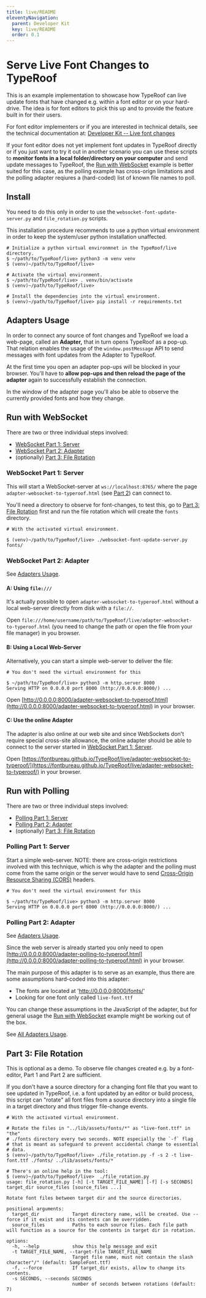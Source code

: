 ```yaml
---
title: live/README
eleventyNavigation:
  parent: Developer Kit
  key: live/README
  order: 0.1
---
```


# Serve Live Font Changes to TypeRoof

This is an example implementation to showcase how TypeRoof can live update
fonts that have changed e.g. within a font editor or on your hard-drive.
The idea is for font editors to pick this up and to provide the feature
built in for their users.

For font editor implementers or if you are interested in technical details,
see the technical documentation at: [Developer Kit -- Live font changes](https://fontbureau.github.io/TypeRoof/docs/development/live)

If your font editor does not yet implement font updates in TypeRoof directly
or if you just want to try it out in another scenario you can use these
scripts to **monitor fonts in a local folder/directory on your computer** and
send update messages to TypeRoof, the [Run with WebSocket](#run-with-websocket) example is better suited
for this case, as the polling example has cross-orign limitations and the
polling adapter reqiures a (hard-coded) list of known file names to poll.


## Install

You need to do this only in order to use the `websocket-font-update-server.py`
and `file_rotation.py` scripts.

This installation procedure recommends to use a python virtual environment
in order to keep the system/user python installation unaffected.

```sh-session
# Initialize a python virtual environmnet in the TypeRoof/live directory.
$ ~/path/to/TypeRoof/live> python3 -m venv venv
$ (venv)~/path/to/TypeRoof/live>

# Activate the virtual environment.
$ ~/path/to/TypeRoof/live> . venv/bin/activate
$ (venv)~/path/to/TypeRoof/live>

# Install the dependencies into the virtual environment.
$ (venv)~/path/to/TypeRoof/live> pip install -r requirements.txt
```

## Adapters Usage

In order to connect any source of font changes and TypeRoof we load a
web-page, called an **Adapter,** that in turn opens TypeRoof as a
pop-up. That relation enables the usage of the `window.postMessage` API
to send messages with font updates from the Adapter to TypeRoof.

At the first time you open an adapter pop-ups will be blocked in your browser.
You'll have to **allow pop-ups and then reload the page of the adapter** again
to successfully establish the connection.

In the window of the adapter page you'll also be able to observe the
currently provided fonts and how they change.

## Run with WebSocket

There are two or three individual steps involved:

 * [WebSocket Part 1: Server](#websocket-part-1-server)
 * [WebSocket Part 2: Adapter](#websocket-part-2-adapter)
 * (optionally) [Part 3: File Rotation](#part-3-file-rotation)

### WebSocket Part 1: Server

This will start a WebSocket-server at `ws://localhost:8765/` where the
page `adapter-websocket-to-typeroof.html` (see  [Part 2](#websocket-part-2-adapter))
can connect to.

You'll need a directory to observe for font-changes, to test this, go to
[Part 3: File Rotation](#part-3-file-rotation) first and run the file
rotation which will create the `fonts` directory.

```sh-session
# With the activated virtual environment.

$ (venv)~/path/to/TypeRoof/live> ./websocket-font-update-server.py fonts/
```

### WebSocket Part 2: Adapter

See [Adapters Usage](#adapters-usage).

#### A: Using `file:///`

It's actually possible to open `adapter-websocket-to-typeroof.html` without
a local web-server directly from disk with a `file://`.

Open `file:///home/username/path/to/TypeRoof/live/adapter-websocket-to-typeroof.html`
(you need to change the path or open the file from your file manager) in you browser.

#### B: Using a Local Web-Server

Alternatively, you can start a simple web-server to deliver the file:

```sh-session
# You don't need the virtual environment for this

$ ~/path/to/TypeRoof/live> python3 -m http.server 8000
Serving HTTP on 0.0.0.0 port 8000 (http://0.0.0.0:8000/) ...
```

Open [http://0.0.0.0:8000/adapter-websocket-to-typeroof.html](http://0.0.0.0:8000/adapter-websocket-to-typeroof.html)
in your browser.

#### C: Use the online Adapter

The adapter is also online at our web site and since WebSockets don't
require special cross-site allowance, the online adapter should be able
to connect to the server started in [WebSocket Part 1: Server](#websocket-part-1-server).

Open [https://fontbureau.github.io/TypeRoof/live/adapter-websocket-to-typeroof/](https://fontbureau.github.io/TypeRoof/live/adapter-websocket-to-typeroof/)
in your browser.

## Run with Polling

There are two or three individual steps involved:

 * [Polling Part 1: Server](#polling-part-1-server)
 * [Polling Part 2: Adapter](#polling-part-2-adapter)
 * (optionally) [Part 3: File Rotation](#part-3-file-rotation)

### Polling Part 1: Server

Start a simple web-server. NOTE: there are cross-origin restrictions involved
with this technique, which is why the adapter and the polling must come
from the same origin or the server would have to send [Cross-Origin Resource Sharing (CORS)](https://developer.mozilla.org/en-US/docs/Web/HTTP/CORS)
headers.

```sh-session
# You don't need the virtual environment for this

$ ~/path/to/TypeRoof/live> python3 -m http.server 8000
Serving HTTP on 0.0.0.0 port 8000 (http://0.0.0.0:8000/) ...
```

### Polling Part 2: Adapter

See [Adapters Usage](#adapters-usage).

Since the web server is already started you only need to open [http://0.0.0.0:8000/adapter-polling-to-typeroof.html](http://0.0.0.0:8000/adapter-polling-to-typeroof.html)
in your browser.

The main purpose of this adapter is to serve as an example, thus there
are some assumptions hard-coded into this adapter:

 * The fonts are located at 'http://0.0.0.0:8000/fonts/'
 * Looking for one font only called `live-font.ttf`

You can change these assumptions in the JavaScript of the adapter, but
for general usage the [Run with WebSocket](#run-with-websocket) example
might be working out of the box.



See [All Adapters Usage](#adapters-usage).

## Part 3: File Rotation

This is optional as a demo. To observe file changes created e.g. by a
font-editor, Part 1 and Part 2 are  sufficient.

If you don't have a source directory for a changing font file that you want
to see updated in TypeRoof, i.e. a font updated by an editor or build process,
this script can "rotate" all font files from a source directory into a single
file in a target directory and thus trigger file-change events.

```sh-session
# With the activated virtual environment.

# Rotate the files in "../lib/assets/fonts/*" as "live-font.ttf" in "the"
# ./fonts directory every two seconds. NOTE especially the `-f` flag
# that is meant as safeguard to prevent accidental change to essential
# data.
$ (venv)~/path/to/TypeRoof/live> ./file_rotation.py -f -s 2 -t live-font.ttf ./fonts/ ../lib/assets/fonts/*

# There's an online help in the tool:
$ (venv)~/path/to/TypeRoof/live>  ./file_rotation.py
usage: file_rotation.py [-h] [-t TARGET_FILE_NAME] [-f] [-s SECONDS] target_dir source_files [source_files ...]

Rotate font files between target dir and the source directories.

positional arguments:
  target_dir            Target directory name, will be created. Use --force if it exist and its contents can be overridden.
  source_files          Paths to each source files. Each file path will function as a source for the contents in target dir in rotation.

options:
  -h, --help            show this help message and exit
  -t TARGET_FILE_NAME, --target-file TARGET_FILE_NAME
                        Target file name, must not contain the slash character"/" (default: SampleFont.ttf)
  -f, --force           If target_dir exists, allow to change its contents.
  -s SECONDS, --seconds SECONDS
                        number of seconds between rotations (default: 7)
```
